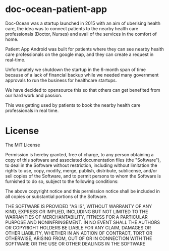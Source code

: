 # doc-ocean-patient-app

Doc-Ocean was a startup launched in 2015 with an aim of uberising health care, the idea was to connect patients to the nearby health care professionals (Doctor, Nurses) and avail of the services in the comfort of home.

Patient App Android was built for patients where they can see nearby health care professionals on the google map, and they can create a request in real-time.

Unfortunately we shutdown the startup in the 6-month span of time because of a lack of financial backup while we needed many government approvals to run the business for healthcare startups.

We have decided to opensource this so that others can get benefited from our hard work and passion.

This was getting used by patients to book the nearby health care professionals in real time.  

# License

The MIT License

Permission is hereby granted, free of charge, to any person obtaining a copy of this software and associated documentation files (the "Software"), to deal in the Software without restriction, including without limitation the rights to use, copy, modify, merge, publish, distribute, sublicense, and/or sell copies of the Software, and to permit persons to whom the Software is furnished to do so, subject to the following conditions:

The above copyright notice and this permission notice shall be included in all copies or substantial portions of the Software.

THE SOFTWARE IS PROVIDED "AS IS", WITHOUT WARRANTY OF ANY KIND, EXPRESS OR IMPLIED, INCLUDING BUT NOT LIMITED TO THE WARRANTIES OF MERCHANTABILITY, FITNESS FOR A PARTICULAR PURPOSE AND NONINFRINGEMENT. IN NO EVENT SHALL THE AUTHORS OR COPYRIGHT HOLDERS BE LIABLE FOR ANY CLAIM, DAMAGES OR OTHER LIABILITY, WHETHER IN AN ACTION OF CONTRACT, TORT OR OTHERWISE, ARISING FROM, OUT OF OR IN CONNECTION WITH THE SOFTWARE OR THE USE OR OTHER DEALINGS IN THE SOFTWARE

